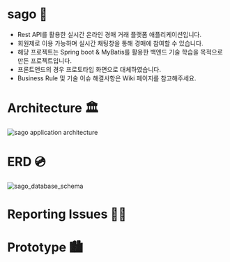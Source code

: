 # sago 🎨
- Rest API를 활용한 실시간 온라인 경매 거래 플랫폼 애플리케이션입니다.
- 회원제로 이용 가능하며 실시간 채팅창을 통해 경매에 참여할 수 있습니다.
- 해당 프로젝트는 Spring boot & MyBatis를 활용한 백엔드 기술 학습을 목적으로 만든 프로젝트입니다.
- 프론트앤드의 경우 프로토타입 화면으로 대체하였습니다.
- Business Rule 및 기술 이슈 해결사항은 Wiki 페이지를 참고해주세요.

# Architecture 🏛
![sago application architecture](https://user-images.githubusercontent.com/15176192/144371505-70947139-8ca2-412b-9c71-c861bab006e7.jpg)

# ERD 💿
![sago_database_schema](https://user-images.githubusercontent.com/15176192/144543653-45e5d404-861d-49c4-8d46-8f7a6eeabf20.jpg)

# Reporting Issues 👩‍💻

# Prototype 🏙
